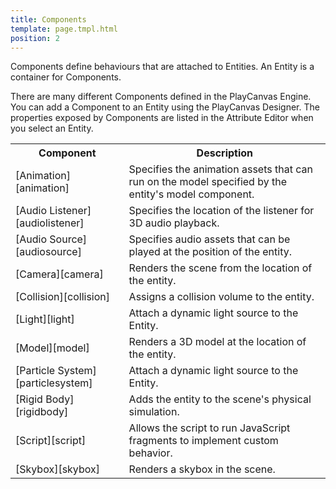 ```yaml
---
title: Components
template: page.tmpl.html
position: 2
---
```


Components define behaviours that are attached to Entities. An Entity is a container for Components.

There are many different Components defined in the PlayCanvas Engine. You can add a Component to an Entity using the PlayCanvas Designer. The properties exposed by Components are listed in the Attribute Editor when you select an Entity.

<table class="table table-striped">
    <tbody>
        <tr>
            <th>Component</th>
            <th>Description</th>
        </tr>
    <tr>
        <td>[Animation][animation]</td>
        <td>Specifies the animation assets that can run on the model specified by the entity's model component.</td>
    </tr>
    <tr>
        <td>[Audio Listener][audiolistener]</td>
        <td>Specifies the location of the listener for 3D audio playback.</td>
    </tr>
    <tr>
        <td>[Audio Source][audiosource]</td>
        <td>Specifies audio assets that can be played at the position of the entity.</td>
    </tr>
    <tr>
        <td>[Camera][camera]</td>
        <td>Renders the scene from the location of the entity.</td>
    </tr>
    <tr>
        <td>[Collision][collision]</td>
        <td>Assigns a collision volume to the entity.</td>
    </tr>
    <tr>
        <td>[Light][light]</td>
        <td>Attach a dynamic light source to the Entity.</td>
    </tr>
    <tr>
        <td>[Model][model]</td>
        <td>Renders a 3D model at the location of the entity.</td>
    </tr>
    <tr>
        <td>[Particle System][particlesystem]</td>
        <td>Attach a dynamic light source to the Entity.</td>
    </tr>
    <tr>
        <td>[Rigid Body][rigidbody]</td>
        <td>Adds the entity to the scene's physical simulation.</td>
    </tr>
    <tr>
        <td>[Script][script]</td>
        <td>Allows the script to run JavaScript fragments to implement custom behavior.</td>
    </tr>
    <tr>
        <td>[Skybox][skybox]</td>
        <td>Renders a skybox in the scene.</td>
    </tr>
</tbody></table>

[animation]: /user-manual/packs/entities/components/animation
[audiolistener]: /user-manual/packs/entities/components/audiolistener
[audiosource]: /user-manual/packs/entities/components/audiosource
[camera]: /user-manual/packs/entities/components/camera
[collision]: /user-manual/packs/entities/components/collision
[light]: /user-manual/packs/entities/components/light
[model]: /user-manual/packs/entities/components/model
[particlesystem]: /user-manual/packs/entities/components/particlesystem
[rigidbody]: /user-manual/packs/entities/components/rigidbody
[script]: /user-manual/packs/entities/components/script
[skybox]: /user-manual/packs/entities/components/skybox
